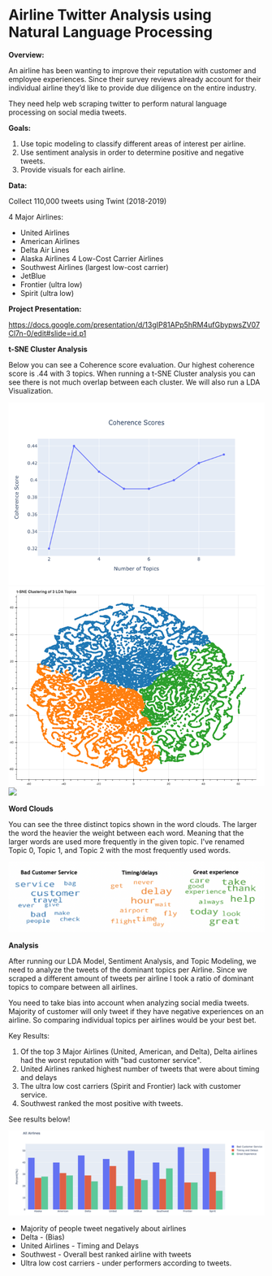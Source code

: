 # Airline Twitter Analysis using Natural Language Processing

**Overview:**

An airline has been wanting to improve their reputation with customer and employee experiences.  Since their survey reviews already account for their individual airline they’d like to provide due diligence on the entire industry.

They need help web scraping twitter to perform natural language processing on social media tweets.

**Goals:**
1. Use topic modeling to classify different areas of interest per airline.
2. Use sentiment analysis in order to determine positive and negative tweets.
3. Provide visuals for each airline.

**Data:**

Collect 110,000 tweets using Twint (2018-2019)

4 Major Airlines:
- United Airlines
- American Airlines
- Delta Air Lines
- Alaska Airlines
4 Low-Cost Carrier Airlines
- Southwest Airlines (largest low-cost carrier)
- JetBlue
- Frontier (ultra low)
- Spirit (ultra low)

**Project Presentation:**

https://docs.google.com/presentation/d/13gIP81APp5hRM4ufGbypwsZV07Cl7n-0/edit#slide=id.p1

**t-SNE Cluster Analysis**

Below you can see a Coherence score evaluation. Our highest coherence score is .44 with 3 topics. When running a t-SNE Cluster analysis you can see there is not much overlap between each cluster.
We will also run a LDA Visualization.

![](images/fig1.png)
![](images/bokeh_plot.png)
![](!images/3d_t-SNE.png)

**Word Clouds**

You can see the three distinct topics shown in the word clouds. The larger the word the heavier the weight between each word. Meaning that the larger words are used more frequently in the given topic. I've renamed Topic 0, Topic 1, and Topic 2 with the most frequently used words.

![](images/wordcloud.png)

**Analysis**

After running our LDA Model, Sentiment Analysis, and Topic Modeling, we need to analyze the tweets of the dominant topics per Airline. Since we scraped a different amount of tweets per airline I took a ratio of dominant topics to compare between all airlines.

You need to take bias into account when analyzing social media tweets. Majority of customer will only tweet if they have negative experiences on an airline. So comparing individual topics per airlines would be your best bet.

Key Results:
1. Of the top 3 Major Airlines (United, American, and Delta), Delta airlines had the worst reputation with "bad customer service".
2. United Airlines ranked highest number of tweets that were about timing and delays
3. The ultra low cost carriers (Spirit and Frontier) lack with customer service.
4. Southwest ranked the most positive with tweets.

See results below!

![](images/all_airlines.png)  

- Majority of people tweet negatively about airlines
- Delta - (Bias)
- United Airlines - Timing and Delays 
- Southwest - Overall best ranked airline with tweets
- Ultra low cost carriers - under performers according to tweets.
